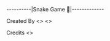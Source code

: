 ----------|Snake Game 🐍|-------------
                                                                     
                                                                     
                    
Created By
<<Ayush Poojari>>
<<Shreyas Sali>>

Credits
<<Mukul Saini>>
